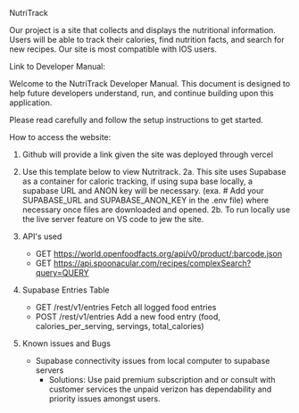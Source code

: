 NutriTrack

Our project is a site that collects and displays the nutritional information. Users will be able to track their calories, find nutrition facts, and search for new recipes. Our site is most compatible with IOS users.

Link to Developer Manual: 


Welcome to the NutriTrack Developer Manual. This document is designed to help future developers understand, run, and continue building upon this application. 

Please read carefully and follow the setup instructions to get started.

How to access the website:

1. Github will provide a link given the site was deployed through vercel
2. Use this template below to view Nutritrack.
   2a. This site uses Supabase as a container for caloric tracking, if using supa base locally, a supabase URL and ANON key will be necessary.
   (exa. # Add your SUPABASE_URL and SUPABASE_ANON_KEY in the .env file) where necessary once files are downloaded and opened.
   2b. To run locally use the live server feature on VS code to jew the site.

3. API's used
   - GET https://world.openfoodfacts.org/api/v0/product/:barcode.json
   - GET https://api.spoonacular.com/recipes/complexSearch?query=QUERY

4. Supabase Entries Table
   - GET /rest/v1/entries Fetch all logged food entries
   - POST /rest/v1/entries Add a new food entry (food, calories_per_serving, servings, total_calories)
  
5. Known issues and Bugs
   - Supabase connectivity issues from local computer to supabase servers
       - Solutions: Use paid premium subscription and or consult with customer services the unpaid verizon has dependability and priority issues amongst users.
